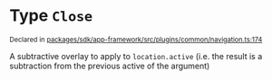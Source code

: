 # Type `Close`
<sub>Declared in [packages/sdk/app-framework/src/plugins/common/navigation.ts:174](https://github.com/dxos/dxos/blob/a81c792ef/packages/sdk/app-framework/src/plugins/common/navigation.ts#L174)</sub>


A subtractive overlay to apply to  `location.active`  (i.e. the result is a subtraction from the previous active of the argument)



